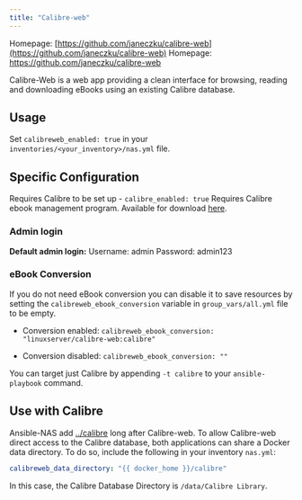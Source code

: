 ```yaml
---
title: "Calibre-web"
---
```


Homepage: [https://github.com/janeczku/calibre-web](https://github.com/janeczku/calibre-web)
Homepage: <https://github.com/janeczku/calibre-web>

Calibre-Web is a web app providing a clean interface for browsing, reading and downloading eBooks using an existing Calibre database.

## Usage

Set `calibreweb_enabled: true` in your `inventories/<your_inventory>/nas.yml` file.

## Specific Configuration

Requires Calibre to be set up - `calibre_enabled: true`
Requires Calibre ebook management program. Available for download [here](https://calibre-ebook.com/download).

### Admin login

**Default admin login:** Username: admin Password: admin123

### eBook Conversion

If you do not need eBook conversion you can disable it to save resources by setting the `calibreweb_ebook_conversion` variable in `group_vars/all.yml` file to be empty.

- Conversion enabled: `calibreweb_ebook_conversion: "linuxserver/calibre-web:calibre"`

- Conversion disabled: `calibreweb_ebook_conversion: ""`

You can target just Calibre by appending `-t calibre` to your `ansible-playbook` command.

## Use with Calibre

Ansible-NAS add [../calibre](Calibre) long after Calibre-web. To allow Calibre-web direct access to the Calibre database, both applications can share a Docker data directory. To do so, include the following in your inventory `nas.yml`:

```yml
calibreweb_data_directory: "{{ docker_home }}/calibre"
```

In this case, the Calibre Database Directory is `/data/Calibre Library`.
